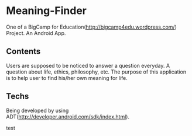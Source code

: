 Meaning-Finder
==============

One of a BigCamp for Education(http://bigcamp4edu.wordpress.com/) Project.
An Android App. 


Contents
--------

Users are supposed to be noticed to answer a question everyday. 
A question about life, ethics, philosophy, etc. 
The purpose of this application is to help user to find his/her own meaning for life. 


Techs
-----

Being developed by using ADT(http://developer.android.com/sdk/index.html). 


test
